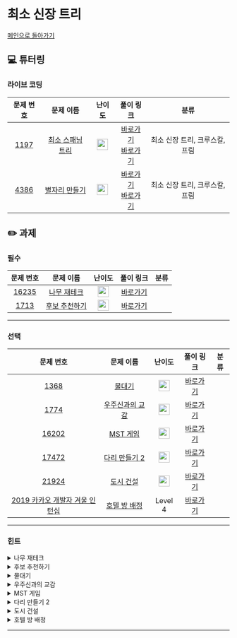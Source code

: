 # 최소 신장 트리

[메인으로 돌아가기](https://github.com/Altu-Bitu/Notice)

## 💻 튜터링

### 라이브 코딩

|문제 번호|문제 이름|난이도|풀이 링크|분류|
| :-----: | :-----: | :-----: | :-----: | :-----: |
|<a href="https://www.acmicpc.net/problem/1197" target="_blank">1197</a>|<a href="https://www.acmicpc.net/problem/1197" target="_blank">최소 스패닝 트리</a>|<img height="25px" width="25px" src="https://static.solved.ac/tier_small/12.svg"/>|[바로가기](https://github.com/Altu-Bitu/Notice/blob/main/11%EC%9B%94%2030%EC%9D%BC%20-%20%EC%B5%9C%EC%86%8C%20%EC%8B%A0%EC%9E%A5%20%ED%8A%B8%EB%A6%AC/%EB%9D%BC%EC%9D%B4%EB%B8%8C%20%EC%BD%94%EB%94%A9/1197_kruskal.cpp)</br>[바로가기](https://github.com/Altu-Bitu/Notice/blob/main/11%EC%9B%94%2030%EC%9D%BC%20-%20%EC%B5%9C%EC%86%8C%20%EC%8B%A0%EC%9E%A5%20%ED%8A%B8%EB%A6%AC/%EB%9D%BC%EC%9D%B4%EB%B8%8C%20%EC%BD%94%EB%94%A9/1197_prim.cpp)|최소 신장 트리, 크루스칼, 프림|
|<a href="https://www.acmicpc.net/problem/4386" target="_blank">4386</a>|<a href="https://www.acmicpc.net/problem/4386" target="_blank">별자리 만들기</a>|<img height="25px" width="25px" src="https://static.solved.ac/tier_small/12.svg"/>|[바로가기](https://github.com/Altu-Bitu/Notice/blob/main/11%EC%9B%94%2030%EC%9D%BC%20-%20%EC%B5%9C%EC%86%8C%20%EC%8B%A0%EC%9E%A5%20%ED%8A%B8%EB%A6%AC/%EB%9D%BC%EC%9D%B4%EB%B8%8C%20%EC%BD%94%EB%94%A9/4386_kruskal.cpp)</br>[바로가기](https://github.com/Altu-Bitu/Notice/blob/main/11%EC%9B%94%2030%EC%9D%BC%20-%20%EC%B5%9C%EC%86%8C%20%EC%8B%A0%EC%9E%A5%20%ED%8A%B8%EB%A6%AC/%EB%9D%BC%EC%9D%B4%EB%B8%8C%20%EC%BD%94%EB%94%A9/4386_prim.cpp)|최소 신장 트리, 크루스칼, 프림|

## ✏️ 과제

### 필수
|문제 번호|문제 이름|난이도|풀이 링크|분류|
| :-----: | :-----: | :-----: | :-----: | :-----: |
|<a href="https://www.acmicpc.net/problem/16235" target="_blank">16235</a>|<a href="https://www.acmicpc.net/problem/16235" target="_blank">나무 재테크</a>|<img height="25px" width="25px" src="https://static.solved.ac/tier_small/12.svg"/>|[바로가기]()||
|<a href="https://www.acmicpc.net/problem/1713" target="_blank">1713</a>|<a href="https://www.acmicpc.net/problem/1713" target="_blank">후보 추천하기</a>|<img height="25px" width="25px" src="https://static.solved.ac/tier_small/9.svg"/>|[바로가기]()||

---

### 선택

|문제 번호|문제 이름|난이도|풀이 링크|분류|
| :-----: | :-----: | :-----: | :-----: | :-----: |
|<a href="https://www.acmicpc.net/problem/1368" target="_blank">1368</a>|<a href="https://www.acmicpc.net/problem/1368" target="_blank">물대기</a>|<img height="25px" width="25px" src="https://static.solved.ac/tier_small/14.svg"/>|[바로가기]()||
|<a href="https://www.acmicpc.net/problem/1774" target="_blank">1774</a>|<a href="https://www.acmicpc.net/problem/1774" target="_blank">우주신과의 교감</a>|<img height="25px" width="25px" src="https://static.solved.ac/tier_small/13.svg"/>|[바로가기]()||
|<a href="https://www.acmicpc.net/problem/16202" target="_blank">16202</a>|<a href="https://www.acmicpc.net/problem/16202" target="_blank">MST 게임</a>|<img height="25px" width="25px" src="https://static.solved.ac/tier_small/12.svg"/>|[바로가기]()||
|<a href="https://www.acmicpc.net/problem/17472" target="_blank">17472</a>|<a href="https://www.acmicpc.net/problem/17472" target="_blank">다리 만들기 2</a>|<img height="25px" width="25px" src="https://static.solved.ac/tier_small/14.svg"/>|[바로가기]()||
|<a href="https://www.acmicpc.net/problem/21924" target="_blank">21924</a>|<a href="https://www.acmicpc.net/problem/21924" target="_blank">도시 건설</a>|<img height="25px" width="25px" src="https://static.solved.ac/tier_small/12.svg"/>|[바로가기]()||
|<a href="https://programmers.co.kr/learn/courses/30/lessons/64063" target="_blank">2019 카카오 개발자 겨울 인턴십</a>|<a href="https://programmers.co.kr/learn/courses/30/lessons/64063" target="_blank">호텔 방 배정</a>|Level 4|[바로가기]()||

---

### 힌트
<details>
<summary>나무 재테크</summary>
<div markdown="1">
&nbsp;&nbsp;&nbsp;&nbsp;문제의 설명 그대로 구현하면 되는 문제예요. 대신 시간 조건이 까다로우니 주의합시다! 만약 함수를 사용한다면 가급적 모든 변수를 주소값으로 보내주는 게 좋아요.
</div>
</details>

<details>
<summary>후보 추천하기</summary>
<div markdown="1">
&nbsp;&nbsp;&nbsp;&nbsp;후보를 저장하는 컨테이너로 무엇을 사용하면 좋을까요? 후보를 바로 찾아서 연산할 수 있는 컨테이너면 좋겠네요. 후보가 모두 꽉 찼을 경우와 게시 시간을 다루는 부분을 잘 고려해야 해요. 그리고 비어있는 사진틀이 있을 수도 있어요.
</div>
</details>

<details>
<summary>물대기</summary>
<div markdown="1">
&nbsp;&nbsp;&nbsp;&nbsp;각 논들 사이의 간선을 고려하면서 우물을 파는 경우도 고려하기엔 너무 복잡해요. 우물을 파는 경우도 간선처럼 처리할 수 있는 방법은 없을까요? 모든 물은 바다에서 시작되지 않을까요?
</div>
</details>

<details>
<summary>우주신과의 교감</summary>
<div markdown="1">
&nbsp;&nbsp;&nbsp;&nbsp;4386번(별자리 만들기)과 아주 비슷한 문제입니다. 딱 하나만 더 고려하면 되는데요. 이미 연결된 통로들이 사이클을 이룰 수도 있다는 점 주의하세요!
</div>
</details>

<details>
<summary>MST 게임</summary>
<div markdown="1">
&nbsp;&nbsp;&nbsp;&nbsp;k가 최대 100이에요. MST 알고리즘을 k번 실행해도 괜찮을까요? 각 알고리즘들의 시간 복잡도가 어떻게 도출됐었는지 생각해보세요. 그나저나 MST를 만들 수 없다는건 어떻게 판단해야 하나요? MST를 구성하기 위해선 최소 사이클을 이루지 않는 V-1개의 간선이 필요해요.
</div>
</details>

<details>
<summary>다리 만들기 2</summary>
<div markdown="1">
&nbsp;&nbsp;&nbsp;&nbsp;할 일이 아주 많아보여요. 그럴땐 일단 입력범위를 살펴봅시다! 섬을 정점으로 표현하고, 다리를 간선으로 표현하면 어떨까요? 각 정점을 구분하기 위해선 어떤 알고리즘을 사용해야 할까요? 아주 예전에 배웠었습니다! 다리는 입력 범위가 작으니 그냥 가능한 모든 경우를 구해보면 어떨까요? 정점과 다리가 완성됐으니 나머지는 간단할거예요.
</div>
</details>

<details>
<summary>도시 건설</summary>
<div markdown="1">
&nbsp;&nbsp;&nbsp;&nbsp;어떤 문제인지, 그리고 어떻게 풀어야 할지 대략 파악은 하셨을 거예요! 다른 점은 모든 건물이 연결되지 않는 경우가 있다고 하네요!
</div>
</details>

<details>
<summary>호텔 방 배정</summary>
<div markdown="1">
&nbsp;&nbsp;&nbsp;&nbsp;지난 과제 중 아주 유사한 문제가 있었어요. 기억이 안 나신다면 샘플코드를 참고해보셔도 좋아요. 아마 비슷하게만 구현하시면 효율성에서 점수를 얻지 못할 거예요. 문제의 입력 범위를 다시 살펴볼까요? 입력으로 들어올 수 있는 방 번호의 범위가 크네요.
</div>
</details>

---
